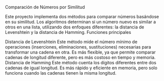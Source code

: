 Comparación de Números por Similitud

Este proyecto implementa dos métodos para comparar números basándose en su similitud. Los algoritmos determinan si un número nuevo es similar a otros en una lista, utilizando dos enfoques diferentes: la distancia de Levenshtein y la distancia de Hamming.
Funciones principales

Distancia de Levenshtein
Este método mide el número mínimo de operaciones (inserciones, eliminaciones, sustituciones) necesarias para transformar una cadena en otra. Es más flexible, ya que permite comparar cadenas de longitud diferente, pero es más costoso en tiempo y memoria.
Distancia de Hamming
Este método cuenta los dígitos diferentes entre dos cadenas de igual longitud. Es más rápido y eficiente en memoria, pero solo funciona cuando las cadenas tienen la misma longitud.
